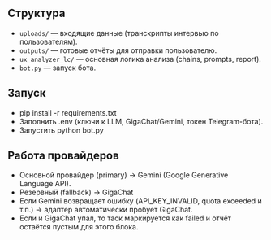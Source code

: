 ## Структура
- `uploads/` — входящие данные (транскрипты интервью по пользователям).
- `outputs/` — готовые отчёты для отправки пользователю.
- `ux_analyzer_lc/` — основная логика анализа (chains, prompts, report).
- `bot.py` — запуск бота.

## Запуск
- pip install -r requirements.txt
- Заполнить .env (ключи к LLM, GigaChat/Gemini, токен Telegram-бота).
- Запустить python bot.py

## Работа провайдеров 
- Основной провайдер (primary) → Gemini (Google Generative Language API).
- Резервный (fallback) → GigaChat
- Если Gemini возвращает ошибку (API_KEY_INVALID, quota exceeded и т.п.) → адаптер автоматически пробует GigaChat.
- Если и GigaChat упал, то таск маркируется как failed и отчёт остаётся пустым для этого блока.
